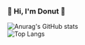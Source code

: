 ### 👋 Hi, I'm Donut :doughnut:
![Anurag's GitHub stats](https://github-readme-stats.vercel.app/api?username=Thiraphat-K&show_icons=true&theme=slateorange)
<br>
![Top Langs](https://github-readme-stats.vercel.app/api/top-langs/?username=Thiraphat-K&theme=slateorange&layout=compact&langs_count=8)

<!--
**Thiraphat-K/Thiraphat-K** is a ✨ _special_ ✨ repository because its `README.md` (this file) appears on your GitHub profile.

Here are some ideas to get you started:

- 🔭 I’m currently working on ...
- 🌱 I’m currently learning ...
- 👯 I’m looking to collaborate on ...
- 🤔 I’m looking for help with ...
- 💬 Ask me about ...
- 📫 How to reach me: ...
- 😄 Pronouns: ...
- ⚡ Fun fact: ...
-->
